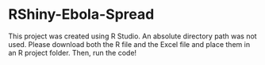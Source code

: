 # RShiny-Ebola-Spread
This project was created using R Studio. An absolute directory path was not used. Please download both the R file and the Excel file and place them in an R project folder. Then, run the code!
